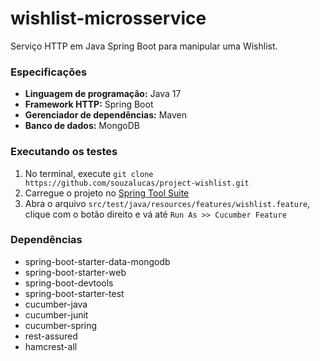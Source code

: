 # wishlist-microsservice

Serviço HTTP em Java Spring Boot para manipular uma Wishlist.

### Especificações

- **Linguagem de programação:** Java 17
- **Framework HTTP:** Spring Boot
- **Gerenciador de  dependências:** Maven
- **Banco de dados:** MongoDB

### Executando os testes
1. No terminal, execute `git clone https://github.com/souzalucas/project-wishlist.git`
2. Carregue o projeto no [Spring Tool Suite](https://spring.io/tools)
3. Abra o arquivo `src/test/java/resources/features/wishlist.feature`, clique com o botão direito e vá até `Run As >> Cucumber Feature`

### Dependências
- spring-boot-starter-data-mongodb
- spring-boot-starter-web
- spring-boot-devtools
- spring-boot-starter-test
- cucumber-java
- cucumber-junit
- cucumber-spring
- rest-assured
- hamcrest-all
